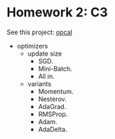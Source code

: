 # Homework 2: C3

See this project: [opcal](https://github.com/HugoPhi/opcal/blob/main/Optimazation/GDs.ipynb)

- optimizers
    - update size
        - SGD.
        - Mini-Batch.
        - All in.
    - variants
        - Momentum.
        - Nesterov.
        - AdaGrad.
        - RMSProp.
        - Adam.
        - AdaDelta.
